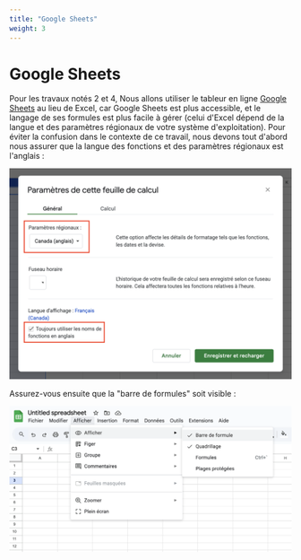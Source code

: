 ```yaml
---
title: "Google Sheets"
weight: 3
---
```


# Google Sheets

Pour les travaux notés 2 et 4, Nous allons utiliser le tableur en ligne [Google
Sheets](https://workspace.google.com/intl/en_ca/products/sheets/) au lieu de
Excel, car Google Sheets est plus accessible, et le langage de ses formules est
plus facile à gérer (celui d'Excel dépend de la langue et des paramètres
régionaux de votre système d'exploitation). Pour éviter la confusion dans le
contexte de ce travail, nous devons tout d'abord nous assurer que la langue des
fonctions et des paramètres régionaux est l'anglais :

![](/images/sheets_params_langue.png)

Assurez-vous ensuite que la "barre de formules" soit visible :

![](/images/sheets_visu_barre_formule.png)
